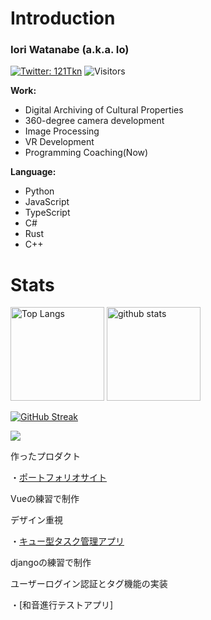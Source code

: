 # Introduction

### Iori Watanabe (a.k.a. Io)

[![Twitter: 121Tkn](https://img.shields.io/twitter/follow/121Tkn?style=social)](https://twitter.com/121Tkn)
![Visitors](https://visitor-badge.glitch.me/badge?page_id=iorn121&left_color=gray&right_color=blue)

**Work:**
- Digital Archiving of Cultural Properties
- 360-degree camera development
- Image Processing
- VR Development
- Programming Coaching(Now)

**Language:**
- Python
- JavaScript
- TypeScript
- C#
- Rust
- C++

# Stats
<p align="left"> 
  <img alt="Top Langs" height="150px" src="https://github-readme-stats.vercel.app/api/top-langs/?username=iorn121&layout=compact&show_icons=true&theme=vue" />
  <img alt="github stats" height="150px" src="https://github-readme-stats.vercel.app/api?username=iorn121&theme=vue&show_icons=ture" />
</p>

 [![GitHub Streak](http://github-readme-streak-stats.herokuapp.com?user=iorn121&theme=vue&date_format=%5BY%20%5DM%20j)](https://git.io/streak-stats)

 
![](https://github-profile-summary-cards.vercel.app/api/cards/profile-details?username=iorn121&theme=vue)



作ったプロダクト

・[ポートフォリオサイト](https://iorn121.github.io/)

Vueの練習で制作

デザイン重視

・[キュー型タスク管理アプリ](https://tasque.herokuapp.com/)

djangoの練習で制作

ユーザーログイン認証とタグ機能の実装

・[和音進行テストアプリ]
